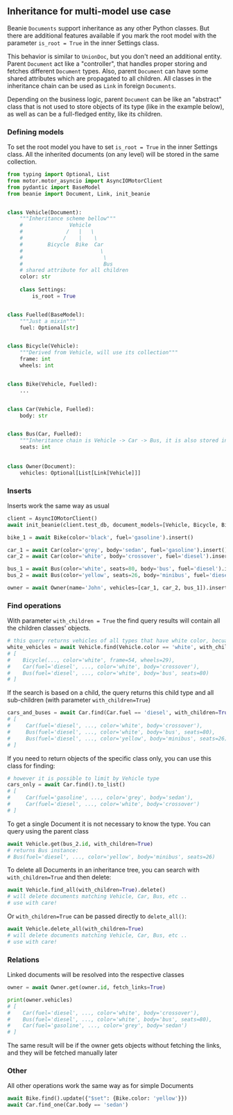 ## Inheritance for multi-model use case

Beanie `Documents` support inheritance as any other Python classes. But there are additional features available if you mark the root model with the parameter `is_root = True` in the inner Settings class.

This behavior is similar to `UnionDoc`, but you don't need an additional entity.
Parent `Document` act like a "controller", that handles proper storing and fetches different `Document` types.
Also, parent `Document` can have some shared attributes which are propagated to all children.
All classes in the inheritance chain can be used as `Link` in foreign `Documents`.

Depending on the business logic, parent `Document` can be like an "abstract" class that is not used to store objects of its type (like in the example below), as well as can be a full-fledged entity, like its children.

### Defining models

To set the root model you have to set `is_root = True` in the inner Settings class. All the inherited documents (on any level) will be stored in the same collection.

```py hl_lines="20 20"
from typing import Optional, List
from motor.motor_asyncio import AsyncIOMotorClient
from pydantic import BaseModel
from beanie import Document, Link, init_beanie


class Vehicle(Document):
    """Inheritance scheme bellow"""
    #               Vehicle
    #              /   |   \
    #             /    |    \
    #        Bicycle  Bike  Car
    #                         \
    #                          \
    #                          Bus
    # shared attribute for all children
    color: str
    
    class Settings:
        is_root = True


class Fuelled(BaseModel):
    """Just a mixin"""
    fuel: Optional[str]


class Bicycle(Vehicle):
    """Derived from Vehicle, will use its collection"""
    frame: int
    wheels: int


class Bike(Vehicle, Fuelled):
    ...


class Car(Vehicle, Fuelled):
    body: str


class Bus(Car, Fuelled):
    """Inheritance chain is Vehicle -> Car -> Bus, it is also stored in Vehicle collection"""
    seats: int
    
    
class Owner(Document):
    vehicles: Optional[List[Link[Vehicle]]]
```

### Inserts

Inserts work the same way as usual

```python
client = AsyncIOMotorClient()
await init_beanie(client.test_db, document_models=[Vehicle, Bicycle, Bike, Car, Bus])

bike_1 = await Bike(color='black', fuel='gasoline').insert()

car_1 = await Car(color='grey', body='sedan', fuel='gasoline').insert()
car_2 = await Car(color='white', body='crossover', fuel='diesel').insert()

bus_1 = await Bus(color='white', seats=80, body='bus', fuel='diesel').insert()
bus_2 = await Bus(color='yellow', seats=26, body='minibus', fuel='diesel').insert()

owner = await Owner(name='John', vehicles=[car_1, car_2, bus_1]).insert()
```

### Find operations

With parameter `with_children = True` the find query results will contain all the children classes' objects.

```python
# this query returns vehicles of all types that have white color, becuase `with_children` is True
white_vehicles = await Vehicle.find(Vehicle.color == 'white', with_children=True).to_list()
# [
#    Bicycle(..., color='white', frame=54, wheels=29),
#    Car(fuel='diesel', ..., color='white', body='crossover'),
#    Bus(fuel='diesel', ..., color='white', body='bus', seats=80)
# ]
```

If the search is based on a child, the query returns this child type and all sub-children (with parameter `with_children=True`)

```python
cars_and_buses = await Car.find(Car.fuel == 'diesel', with_children=True).to_list()
# [
#     Car(fuel='diesel', ..., color='white', body='crossover'),
#     Bus(fuel='diesel', ..., color='white', body='bus', seats=80),
#     Bus(fuel='diesel', ..., color='yellow', body='minibus', seats=26)
# ]
```

If you need to return objects of the specific class only, you can use this class for finding:

```python
# however it is possible to limit by Vehicle type
cars_only = await Car.find().to_list()
# [
#     Car(fuel='gasoline', ..., color='grey', body='sedan'),
#     Car(fuel='diesel', ..., color='white', body='crossover')
# ]
```

To get a single Document it is not necessary to know the type. You can query using the parent class

```python
await Vehicle.get(bus_2.id, with_children=True)
# returns Bus instance:
# Bus(fuel='diesel', ..., color='yellow', body='minibus', seats=26)
```

To delete all Documents in an inheritance tree, you can search with `with_children=True` and then delete:

```python
await Vehicle.find_all(with_children=True).delete()
# will delete documents matching Vehicle, Car, Bus, etc ..
# use with care!
```

Or `with_children=True` can be passed directly to `delete_all()`:

```python
await Vehicle.delete_all(with_children=True)
# will delete documents matching Vehicle, Car, Bus, etc ..
# use with care!
```

### Relations

Linked documents will be resolved into the respective classes

```python
owner = await Owner.get(owner.id, fetch_links=True)

print(owner.vehicles)
# [
#    Car(fuel='diesel', ..., color='white', body='crossover'),
#    Bus(fuel='diesel', ..., color='white', body='bus', seats=80),
#    Car(fuel='gasoline', ..., color='grey', body='sedan')
# ]
```

The same result will be if the owner gets objects without fetching the links, and they will be fetched manually later

### Other

All other operations work the same way as for simple Documents

```python
await Bike.find().update({"$set": {Bike.color: 'yellow'}})
await Car.find_one(Car.body == 'sedan')
```
